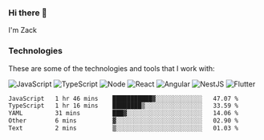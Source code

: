 ### Hi there 👋
I'm Zack

### Technologies
These are some of the technologies and tools that I work with:

![JavaScript](https://img.shields.io/badge/JavaScript-323330.svg?logo=javascript&logoColor=F7DF1E) 
![TypeScript](https://img.shields.io/badge/TypeScript-007ACC.svg?logo=typescript&logoColor=white) 
![Node](https://img.shields.io/badge/Node.js-43853D.svg?logo=node.js&logoColor=white)
![React](https://img.shields.io/badge/React-20232a.svg?logo=react&logoColor=61DAFB) 
![Angular](https://img.shields.io/badge/Angular-E23237.svg?logo=angularjs&logoColor=white)
![NestJS](https://img.shields.io/badge/NestJS-E0234E?logo=nestjs&logoColor=white)
![Flutter](https://img.shields.io/badge/Flutter-02569B.svg?logo=flutter&logoColor=white)

<!--START_SECTION:waka-->

```txt
JavaScript   1 hr 46 mins    ███████████▓░░░░░░░░░░░░░   47.07 %
TypeScript   1 hr 16 mins    ████████▒░░░░░░░░░░░░░░░░   33.59 %
YAML         31 mins         ███▓░░░░░░░░░░░░░░░░░░░░░   14.06 %
Other        6 mins          ▓░░░░░░░░░░░░░░░░░░░░░░░░   02.90 %
Text         2 mins          ▒░░░░░░░░░░░░░░░░░░░░░░░░   01.03 %
```

<!--END_SECTION:waka-->
